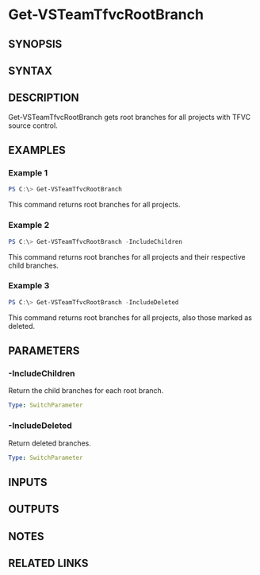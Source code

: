 <!-- #include "./common/header.md" -->

# Get-VSTeamTfvcRootBranch

## SYNOPSIS

<!-- #include "./synopsis/Get-VSTeamTfvcRootBranch.md" -->

## SYNTAX

## DESCRIPTION

Get-VSTeamTfvcRootBranch gets root branches for all projects with TFVC source control.

## EXAMPLES

### Example 1

```PowerShell
PS C:\> Get-VSTeamTfvcRootBranch
```

This command returns root branches for all projects.

### Example 2

```PowerShell
PS C:\> Get-VSTeamTfvcRootBranch -IncludeChildren
```

This command returns root branches for all projects and their respective child branches.

### Example 3

```PowerShell
PS C:\> Get-VSTeamTfvcRootBranch -IncludeDeleted
```

This command returns root branches for all projects, also those marked as deleted.

## PARAMETERS

### -IncludeChildren

Return the child branches for each root branch.

```yaml
Type: SwitchParameter
```

### -IncludeDeleted

Return deleted branches.

```yaml
Type: SwitchParameter
```

## INPUTS

## OUTPUTS

## NOTES

## RELATED LINKS
